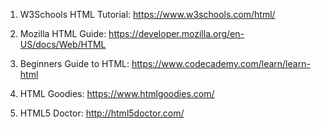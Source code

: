 

1. W3Schools HTML Tutorial: 
https://www.w3schools.com/html/

2. Mozilla HTML Guide: 
https://developer.mozilla.org/en-US/docs/Web/HTML

3. Beginners Guide to HTML: 
https://www.codecademy.com/learn/learn-html

4. HTML Goodies: 
https://www.htmlgoodies.com/

5. HTML5 Doctor: 
http://html5doctor.com/